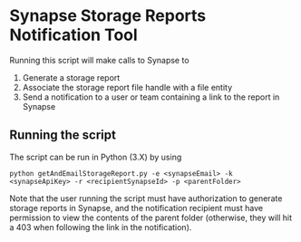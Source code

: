 # Synapse Storage Reports Notification Tool

Running this script will make calls to Synapse to

1. Generate a storage report
2. Associate the storage report file handle with a file entity
3. Send a notification to a user or team containing a link to the report in Synapse

## Running the script

The script can be run in Python (3.X) by using

`python getAndEmailStorageReport.py -e <synapseEmail> -k <synapseApiKey> -r <recipientSynapseId> -p <parentFolder>`

Note that the user running the script must have authorization to generate storage reports in Synapse, and the notification recipient must have permission to view the contents of the parent folder (otherwise, they will hit a 403 when following the link in the notification).

